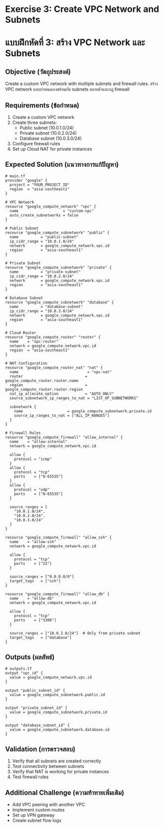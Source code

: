 # Exercise 3: Create VPC Network and Subnets
# แบบฝึกหัดที่ 3: สร้าง VPC Network และ Subnets

## Objective (วัตถุประสงค์)
Create a custom VPC network with multiple subnets and firewall rules.
สร้าง VPC network แบบกำหนดเองพร้อมกับ subnets หลายตัวและกฎ firewall

## Requirements (ข้อกำหนด)
1. Create a custom VPC network
2. Create three subnets:
   - Public subnet (10.0.1.0/24)
   - Private subnet (10.0.2.0/24)
   - Database subnet (10.0.3.0/24)
3. Configure firewall rules
4. Set up Cloud NAT for private instances

## Expected Solution (แนวทางการแก้ปัญหา)

```hcl
# main.tf
provider "google" {
  project = "YOUR_PROJECT_ID"
  region  = "asia-southeast1"
}

# VPC Network
resource "google_compute_network" "vpc" {
  name                    = "custom-vpc"
  auto_create_subnetworks = false
}

# Public Subnet
resource "google_compute_subnetwork" "public" {
  name          = "public-subnet"
  ip_cidr_range = "10.0.1.0/24"
  network       = google_compute_network.vpc.id
  region        = "asia-southeast1"
}

# Private Subnet
resource "google_compute_subnetwork" "private" {
  name          = "private-subnet"
  ip_cidr_range = "10.0.2.0/24"
  network       = google_compute_network.vpc.id
  region        = "asia-southeast1"
}

# Database Subnet
resource "google_compute_subnetwork" "database" {
  name          = "database-subnet"
  ip_cidr_range = "10.0.3.0/24"
  network       = google_compute_network.vpc.id
  region        = "asia-southeast1"
}

# Cloud Router
resource "google_compute_router" "router" {
  name    = "vpc-router"
  network = google_compute_network.vpc.id
  region  = "asia-southeast1"
}

# NAT Configuration
resource "google_compute_router_nat" "nat" {
  name                               = "vpc-nat"
  router                            = google_compute_router.router.name
  region                            = google_compute_router.router.region
  nat_ip_allocate_option            = "AUTO_ONLY"
  source_subnetwork_ip_ranges_to_nat = "LIST_OF_SUBNETWORKS"
  
  subnetwork {
    name                    = google_compute_subnetwork.private.id
    source_ip_ranges_to_nat = ["ALL_IP_RANGES"]
  }
}

# Firewall Rules
resource "google_compute_firewall" "allow_internal" {
  name    = "allow-internal"
  network = google_compute_network.vpc.id

  allow {
    protocol = "icmp"
  }
  allow {
    protocol = "tcp"
    ports    = ["0-65535"]
  }
  allow {
    protocol = "udp"
    ports    = ["0-65535"]
  }

  source_ranges = [
    "10.0.1.0/24",
    "10.0.2.0/24",
    "10.0.3.0/24"
  ]
}

resource "google_compute_firewall" "allow_ssh" {
  name    = "allow-ssh"
  network = google_compute_network.vpc.id

  allow {
    protocol = "tcp"
    ports    = ["22"]
  }

  source_ranges = ["0.0.0.0/0"]
  target_tags   = ["ssh"]
}

resource "google_compute_firewall" "allow_db" {
  name    = "allow-db"
  network = google_compute_network.vpc.id

  allow {
    protocol = "tcp"
    ports    = ["3306"]
  }

  source_ranges = ["10.0.2.0/24"]  # Only from private subnet
  target_tags   = ["database"]
}
```

## Outputs (ผลลัพธ์)
```hcl
# outputs.tf
output "vpc_id" {
  value = google_compute_network.vpc.id
}

output "public_subnet_id" {
  value = google_compute_subnetwork.public.id
}

output "private_subnet_id" {
  value = google_compute_subnetwork.private.id
}

output "database_subnet_id" {
  value = google_compute_subnetwork.database.id
}
```

## Validation (การตรวจสอบ)
1. Verify that all subnets are created correctly
2. Test connectivity between subnets
3. Verify that NAT is working for private instances
4. Test firewall rules

## Additional Challenge (ความท้าทายเพิ่มเติม)
- Add VPC peering with another VPC
- Implement custom routes
- Set up VPN gateway
- Create subnet flow logs
